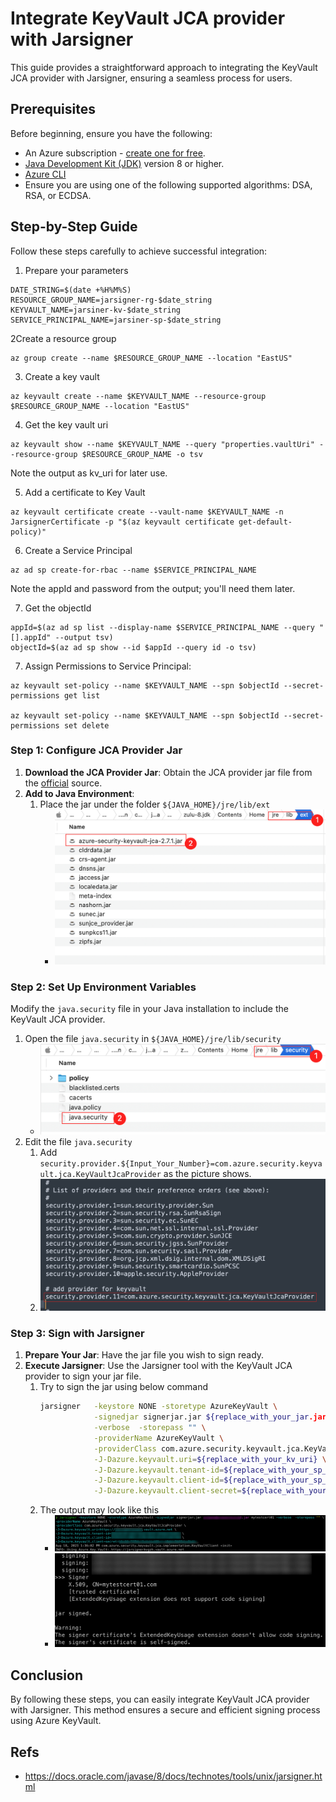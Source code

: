 <!-- Refer to https://github.com/Azure/azure-sdk-for-java/issues/35677  -->
# Integrate KeyVault JCA provider with Jarsigner

This guide provides a straightforward approach to integrating the KeyVault JCA provider with Jarsigner, ensuring a seamless process for users.

## Prerequisites
Before beginning, ensure you have the following:

- An Azure subscription - [create one for free](https://azure.microsoft.com/free).
- [Java Development Kit (JDK)](/java/azure/jdk/) version 8 or higher.
- [Azure CLI](/cli/azure/install-azure-cli)
- Ensure you are using one of the following supported algorithms: DSA, RSA, or ECDSA.

## Step-by-Step Guide

Follow these steps carefully to achieve successful integration:

1. Prepare your parameters
```shell
DATE_STRING=$(date +%H%M%S)
RESOURCE_GROUP_NAME=jarsigner-rg-$date_string
KEYVAULT_NAME=jarsiner-kv-$date_string
SERVICE_PRINCIPAL_NAME=jarsiner-sp-$date_string
```
2Create a resource group

```shell
az group create --name $RESOURCE_GROUP_NAME --location "EastUS"
```

3. Create a key vault

```shell
az keyvault create --name $KEYVAULT_NAME --resource-group $RESOURCE_GROUP_NAME --location "EastUS"
```

4. Get the key vault uri

```shell
az keyvault show --name $KEYVAULT_NAME --query "properties.vaultUri" --resource-group $RESOURCE_GROUP_NAME -o tsv
```
Note the output as kv_uri for later use.

5. Add a certificate to Key Vault

```shell
az keyvault certificate create --vault-name $KEYVAULT_NAME -n JarsignerCertificate -p "$(az keyvault certificate get-default-policy)"
```

6. Create a Service Principal

```shell
az ad sp create-for-rbac --name $SERVICE_PRINCIPAL_NAME
```
Note the appId and password from the output; you'll need them later.

7. Get the objectId

```shell
appId=$(az ad sp list --display-name $SERVICE_PRINCIPAL_NAME --query "[].appId" --output tsv)
objectId=$(az ad sp show --id $appId --query id -o tsv)
```

7. Assign Permissions to Service Principal:

```shell
az keyvault set-policy --name $KEYVAULT_NAME --spn $objectId --secret-permissions get list

az keyvault set-policy --name $KEYVAULT_NAME --spn $objectId --secret-permissions set delete

```


### Step 1: Configure JCA Provider Jar

1. **Download the JCA Provider Jar**: Obtain the JCA provider jar file from the [official](https://mvnrepository.com/artifact/com.azure/azure-security-keyvault-jca) source.
2. **Add to Java Environment**: 
    1. Place the jar under the folder `${JAVA_HOME}/jre/lib/ext`
        - ![Alt text](../Ressources/JCA/place_jar.png)

### Step 2: Set Up Environment Variables

Modify the `java.security` file in your Java installation to include the KeyVault JCA provider.

1. Open the file `java.security` in `${JAVA_HOME}/jre/lib/security`
   - ![Alt text](../Ressources/JCA/java_security.png)
1. Edit the file `java.security`
    1. Add `security.provider.${Input_Your_Number}=com.azure.security.keyvault.jca.KeyVaultJcaProvider` as the picture shows.
    1. ![Alt text](../Ressources/JCA/edit_provider.png)

### Step 3: Sign with Jarsigner

1. **Prepare Your Jar**: Have the jar file you wish to sign ready.
2. **Execute Jarsigner**: Use the Jarsigner tool with the KeyVault JCA provider to sign your jar file.
    1. Try to sign the jar using below command
         ```bash
         jarsigner   -keystore NONE -storetype AzureKeyVault \
                     -signedjar signerjar.jar ${replace_with_your_jar.jar} ${replace_with_certificate} \
                     -verbose  -storepass "" \
                     -providerName AzureKeyVault \
                     -providerClass com.azure.security.keyvault.jca.KeyVaultJcaProvider \
                     -J-Dazure.keyvault.uri=${replace_with_your_kv_uri} \
                     -J-Dazure.keyvault.tenant-id=${replace_with_your_sp_tenant-id} \
                     -J-Dazure.keyvault.client-id=${replace_with_your_sp_client-id} \
                     -J-Dazure.keyvault.client-secret=${replace_with_your_sp_client-secret} 
         ```
    1. The output may look like this
        - ![Alt text](../Ressources/JCA/output_1.png)
        - ![Alt text](../Ressources/JCA/output_2.png)

## Conclusion

By following these steps, you can easily integrate KeyVault JCA provider with Jarsigner. This method ensures a secure and efficient signing process using Azure KeyVault.

      
## Refs
- https://docs.oracle.com/javase/8/docs/technotes/tools/unix/jarsigner.html

